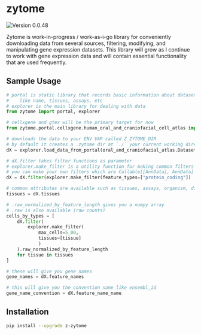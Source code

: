 # zytome

![Version 0.0.48](https://img.shields.io/badge/version-0.0.48-lightblue)

Zytome is work-in-progress / work-as-i-go library for conveniently downloading data from several sources, filtering, modifying, and manipulating gene expression datasets. This library will grow as I continue to work with gene expression data and will contain essential functionality that are used frequently.

## Sample Usage

```python
# portal is static library that records basic information about datasets
#    like name, tissues, assays, etc
# explorer is the main library for dealing with data
from zytome import portal, explorer

# cellxgene and gtex will be the primary target for now
from zytome.portal.cellxgene.human_oral_and_craniofacial_cell_atlas import oral_and_craniofacial_atlas

# downloads the data to your ENV VAR called Z_ZYTOME_DIR
# by default it creates a .zytome dir at `./` your current working directory
dX = explorer.load_data_from_portal(oral_and_craniofacial_atlas.Dataset())

# dX.filter takes filter functions as parameter
# explorer.make_filter is a utility function for making common filters
# you can make your own filters which are Callable[[AnnData], AnnData]
dX = dX.filter(explorer.make_filter(feature_types=["protein_coding"])

# common attributes are available such as tissues, assays, organism, disease, etc
tissues = dX.tissues

# .raw_normalized_by_feature_length gives you a numpy array
# .raw is also available (raw counts)
cells_by_types = [
    dX.filter(
        explorer.make_filter(
            max_cells=5_00,
            tissues=[tissue]
            )
    ).raw_normalized_by_feature_length
    for tissue in tissues
]

# these will give you gene names
gene_names = dX.feature_names

# this will give you the convention name like ensembl_id
gene_name_convention = dX.feature_name_name
```

## Installation

```bash
pip install --upgrade z-zytome
```
